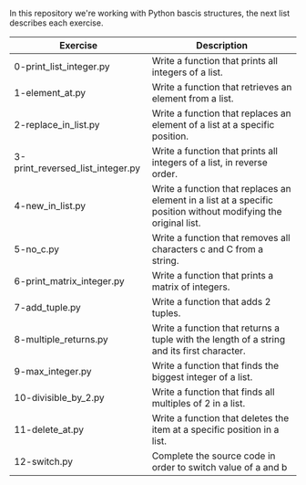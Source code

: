 In this repository we're working
with Python bascis structures,
the next list describes each exercise.

| Exercise   | Description |
|------------|-------------|
|0-print_list_integer.py|Write a function that prints all integers of a list.|
|1-element_at.py|Write a function that retrieves an element from a list.|
|2-replace_in_list.py|Write a function that replaces an element of a list at a specific position.|
|3-print_reversed_list_integer.py|Write a function that prints all integers of a list, in reverse order.|
|4-new_in_list.py|Write a function that replaces an element in a list at a specific position without modifying the original list.|
|5-no_c.py|Write a function that removes all characters c and C from a string.|
|6-print_matrix_integer.py|Write a function that prints a matrix of integers.|
|7-add_tuple.py|Write a function that adds 2 tuples.|
|8-multiple_returns.py|Write a function that returns a tuple with the length of a string and its first character.|
|9-max_integer.py|Write a function that finds the biggest integer of a list.|
|10-divisible_by_2.py|Write a function that finds all multiples of 2 in a list.|
|11-delete_at.py|Write a function that deletes the item at a specific position in a list.|
|12-switch.py|Complete the source code in order to switch value of a and b|